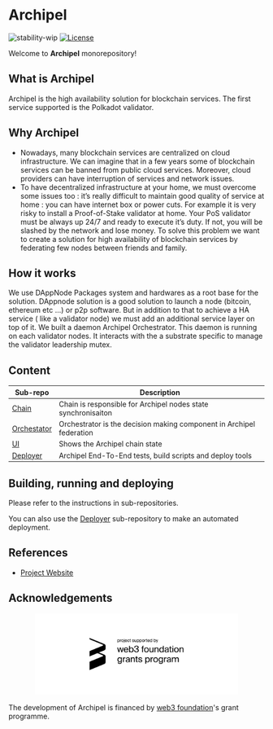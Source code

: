 # Archipel
![stability-wip](https://img.shields.io/badge/stability-work_in_progress-lightgrey.svg)
[![License](https://img.shields.io/badge/License-Apache%202.0-blue.svg)](https://opensource.org/licenses/Apache-2.0)

Welcome to **Archipel** monorepository!

## What is Archipel

Archipel is the high availability solution for blockchain services. The first service supported is the Polkadot validator.


## Why Archipel

- Nowadays, many blockchain services are centralized on cloud infrastructure. We can imagine that in a few years some of blockchain services can be banned from public cloud services. Moreover, cloud providers can have interruption of services and network issues.
- To have decentralized infrastructure at your home, we must overcome some issues too : it’s really difficult to maintain good quality of service at home : you can have internet box or power cuts. For example it is very risky to install a Proof-of-Stake validator at home. Your PoS validator must be always up 24/7 and ready to execute it’s duty. If not, you will be slashed by the network and lose money.
To solve this problem we want to create a solution for high availability of blockchain services by federating few nodes between friends and family.


## How it works 

We use DAppNode Packages system and hardwares as a root base for the solution.
DAppnode solution is a good solution to launch a node (bitcoin, ethereum etc ...) or p2p software. But in addition to that to achieve a HA service ( like a validator node) we must add an additional service layer on top of it.
 We built a daemon Archipel Orchestrator. This daemon is running on each validator nodes. It interacts with the a substrate specific to manage the validator leadership mutex. 

## Content

| Sub-repo | Description |
| --- | --- |
| [Chain](chain/) | Chain is responsible for Archipel nodes state synchronisaiton |
| [Orchestator](orchestrator/) | Orchestrator is the decision making component in Archipel federation |
| [UI](ui/) | Shows the Archipel chain state |
| [Deployer](deployer/) | Archipel End-To-End tests, build scripts and deploy tools |

## Building, running and deploying

Please refer to the instructions in sub-repositories.

You can also use the [Deployer](deployer/) sub-repository to make an automated deployment.

## References

* [Project Website](https://archipel.id)

## Acknowledgements
<p align="center">
  <img src=./web3_foundation_grants_badge.svg width = 400>
</p>

The development of Archipel is financed by [web3 foundation](https://web3.foundation/)'s grant programme. 
